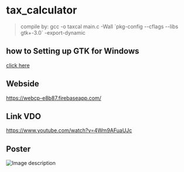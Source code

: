 # tax_calculator
>compile by: gcc -o taxcal main.c -Wall \`pkg-config --cflags --libs gtk+-3.0\` -export-dynamic

## how to Setting up GTK for Windows
[click here](https://www.gtk.org/docs/installations/windows/)

## Webside
https://webcp-e8b87.firebaseapp.com/

## Link VDO
https://www.youtube.com/watch?v=4Wm9AFuaUJc

## Poster
![Image description](https://sv1.picz.in.th/images/2020/05/07/Un8rFQ.md.jpg)


